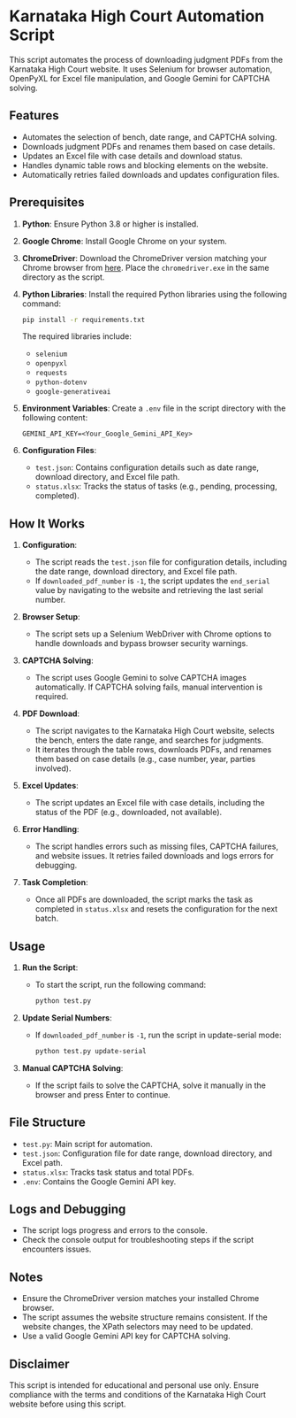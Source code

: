 # Karnataka High Court Automation Script

This script automates the process of downloading judgment PDFs from the Karnataka High Court website. It uses Selenium for browser automation, OpenPyXL for Excel file manipulation, and Google Gemini for CAPTCHA solving.

## Features
- Automates the selection of bench, date range, and CAPTCHA solving.
- Downloads judgment PDFs and renames them based on case details.
- Updates an Excel file with case details and download status.
- Handles dynamic table rows and blocking elements on the website.
- Automatically retries failed downloads and updates configuration files.

## Prerequisites
1. **Python**: Ensure Python 3.8 or higher is installed.
2. **Google Chrome**: Install Google Chrome on your system.
3. **ChromeDriver**: Download the ChromeDriver version matching your Chrome browser from [here](https://googlechromelauncher.github.io/chromedriver/). Place the `chromedriver.exe` in the same directory as the script.
4. **Python Libraries**: Install the required Python libraries using the following command:
   ```bash
   pip install -r requirements.txt
   ```
   The required libraries include:
   - `selenium`
   - `openpyxl`
   - `requests`
   - `python-dotenv`
   - `google-generativeai`

5. **Environment Variables**: Create a `.env` file in the script directory with the following content:
   ```
   GEMINI_API_KEY=<Your_Google_Gemini_API_Key>
   ```

6. **Configuration Files**:
   - `test.json`: Contains configuration details such as date range, download directory, and Excel file path.
   - `status.xlsx`: Tracks the status of tasks (e.g., pending, processing, completed).

## How It Works
1. **Configuration**:
   - The script reads the `test.json` file for configuration details, including the date range, download directory, and Excel file path.
   - If `downloaded_pdf_number` is `-1`, the script updates the `end_serial` value by navigating to the website and retrieving the last serial number.

2. **Browser Setup**:
   - The script sets up a Selenium WebDriver with Chrome options to handle downloads and bypass browser security warnings.

3. **CAPTCHA Solving**:
   - The script uses Google Gemini to solve CAPTCHA images automatically. If CAPTCHA solving fails, manual intervention is required.

4. **PDF Download**:
   - The script navigates to the Karnataka High Court website, selects the bench, enters the date range, and searches for judgments.
   - It iterates through the table rows, downloads PDFs, and renames them based on case details (e.g., case number, year, parties involved).

5. **Excel Updates**:
   - The script updates an Excel file with case details, including the status of the PDF (e.g., downloaded, not available).

6. **Error Handling**:
   - The script handles errors such as missing files, CAPTCHA failures, and website issues. It retries failed downloads and logs errors for debugging.

7. **Task Completion**:
   - Once all PDFs are downloaded, the script marks the task as completed in `status.xlsx` and resets the configuration for the next batch.

## Usage
1. **Run the Script**:
   - To start the script, run the following command:
     ```bash
     python test.py
     ```

2. **Update Serial Numbers**:
   - If `downloaded_pdf_number` is `-1`, run the script in update-serial mode:
     ```bash
     python test.py update-serial
     ```

3. **Manual CAPTCHA Solving**:
   - If the script fails to solve the CAPTCHA, solve it manually in the browser and press Enter to continue.

## File Structure
- `test.py`: Main script for automation.
- `test.json`: Configuration file for date range, download directory, and Excel path.
- `status.xlsx`: Tracks task status and total PDFs.
- `.env`: Contains the Google Gemini API key.

## Logs and Debugging
- The script logs progress and errors to the console.
- Check the console output for troubleshooting steps if the script encounters issues.

## Notes
- Ensure the ChromeDriver version matches your installed Chrome browser.
- The script assumes the website structure remains consistent. If the website changes, the XPath selectors may need to be updated.
- Use a valid Google Gemini API key for CAPTCHA solving.

## Disclaimer
This script is intended for educational and personal use only. Ensure compliance with the terms and conditions of the Karnataka High Court website before using this script.
